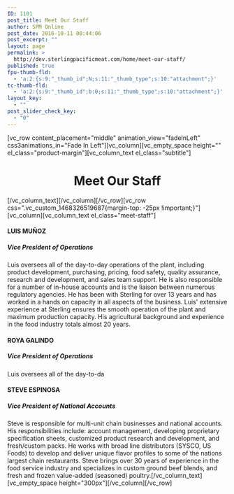 ```yaml
---
ID: 1101
post_title: Meet Our Staff
author: SPM Online
post_date: 2016-10-11 00:44:06
post_excerpt: ""
layout: page
permalink: >
  http://dev.sterlingpacificmeat.com/home/meet-our-staff/
published: true
fpu-thumb-fld:
  - 'a:2:{s:9:"_thumb_id";N;s:11:"_thumb_type";s:10:"attachment";}'
tc-thumb-fld:
  - 'a:2:{s:9:"_thumb_id";b:0;s:11:"_thumb_type";s:10:"attachment";}'
layout_key:
  - ""
post_slider_check_key:
  - "0"
---
```

[vc_row content_placement="middle" animation_view="fadeInLeft" css3animations_in="Fade In Left"][vc_column][vc_empty_space height="" el_class="product-margin"][vc_column_text el_class="subtitle"]
<h1 style="text-align: center;">Meet Our Staff</h1>
[/vc_column_text][/vc_column][/vc_row][vc_row css=".vc_custom_1468326519687{margin-top: -25px !important;}"][vc_column][vc_column_text el_class="meet-staff"]
<h4>LUIS MUÑOZ</h4>
<h5>Vice President of Operations</h5>
Luis oversees all of the day-to-day operations of the plant, including product development, purchasing, pricing, food safety, quality assurance, research and development, and sales team support. He is also responsible for a number of in-house accounts and is the liaison between numerous regulatory agencies. He has been with Sterling for over 13 years and has worked in a hands on capacity in all aspects of the business. Luis' extensive experience at Sterling ensures the smooth operation of the plant and maximum production capacity. His agricultural background and experience in the food industry totals almost 20 years.
<h4>ROYA GALINDO</h4>
<h5>Vice President of Operations</h5>
Luis oversees all of the day-to-da
<h4>STEVE ESPINOSA</h4>
<h5>Vice President of National Accounts</h5>
Steve is responsible for multi-unit chain businesses and national accounts. His responsibilities include: account management, developing proprietary specification sheets, customized product research and development, and fresh/custom packs. He works with broad line distributors (SYSCO, US Foods) to develop and deliver unique flavor profiles to some of the nations largest chain restaurants. Steve brings over 30 years of experience in the food service industry and specializes in custom ground beef blends, and fresh and frozen value-added (seasoned) poultry.[/vc_column_text][vc_empty_space height="300px"][/vc_column][/vc_row]